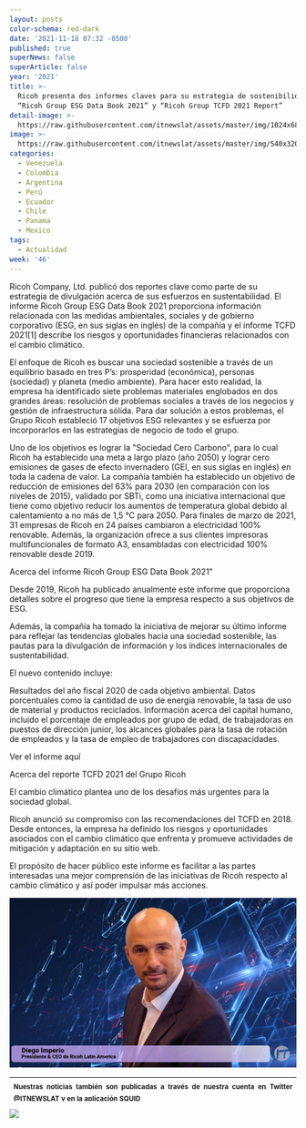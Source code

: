 ```yaml
---
layout: posts
color-schema: red-dark
date: '2021-11-18 07:32 -0500'
published: true
superNews: false
superArticle: false
year: '2021'
title: >-
  Ricoh presenta dos informes claves para su estrategia de sostenibilidad:
  “Ricoh Group ESG Data Book 2021” y “Ricoh Group TCFD 2021 Report”
detail-image: >-
  https://raw.githubusercontent.com/itnewslat/assets/master/img/1024x680/Diego-Imperio-g.jpg
image: >-
  https://raw.githubusercontent.com/itnewslat/assets/master/img/540x320/Diego-Imperio-p.jpg
categories:
  - Venezuela
  - Colombia
  - Argentina
  - Perú
  - Ecuador
  - Chile
  - Panama
  - Mexico
tags:
  - Actualidad
week: '46'
---
```

Ricoh Company, Ltd. publicó dos reportes clave como parte de su estrategia de divulgación acerca de sus esfuerzos en sustentabilidad. El informe Ricoh Group ESG Data Book 2021 proporciona información relacionada con las medidas ambientales, sociales y de gobierno corporativo (ESG, en sus siglas en inglés) de la compañía y el informe TCFD 2021[1] describe los riesgos y oportunidades financieras relacionados con el cambio climático.
 
El enfoque de Ricoh es buscar una sociedad sostenible a través de un equilibrio basado en tres P’s: prosperidad (económica), personas (sociedad) y planeta (medio ambiente). Para hacer esto realidad, la empresa ha identificado siete problemas materiales englobados en dos grandes áreas: resolución de problemas sociales a través de los negocios y gestión de infraestructura sólida. Para dar solución a estos problemas, el Grupo Ricoh estableció 17 objetivos ESG relevantes y se esfuerza por incorporarlos en las estrategias de negocio de todo el grupo.
 
Uno de los objetivos es lograr la "Sociedad Cero Carbono", para lo cual Ricoh ha establecido una meta a largo plazo (año 2050) y lograr cero emisiones de gases de efecto invernadero (GEI, en sus siglas en inglés) en toda la cadena de valor. La compañía también ha establecido un objetivo de reducción de emisiones del 63% para 2030 (en comparación con los niveles de 2015), validado por SBTi, como una iniciativa internacional que tiene como objetivo reducir los aumentos de temperatura global debido al calentamiento a no más de 1,5 °C para 2050. Para finales de marzo de 2021, 31 empresas de Ricoh en 24 países cambiaron a electricidad 100% renovable. Además, la organización ofrece a sus clientes impresoras multifuncionales de formato A3, ensambladas con electricidad 100% renovable desde 2019.
 
Acerca del informe Ricoh Group ESG Data Book 2021”
 
Desde 2019, Ricoh ha publicado anualmente este informe que proporciona detalles sobre el progreso que tiene la empresa respecto a sus objetivos de ESG.
 
Además, la compañía ha tomado la iniciativa de mejorar su último informe para reflejar las tendencias globales hacia una sociedad sostenible, las pautas para la divulgación de información y los índices internacionales de sustentabilidad.
 
El nuevo contenido incluye:
 
Resultados del año fiscal 2020 de cada objetivo ambiental.
Datos porcentuales como la cantidad de uso de energía renovable, la tasa de uso de material y productos reciclados.
Información acerca del capital humano, incluido el porcentaje de empleados por grupo de edad, de trabajadoras en puestos de dirección junior, los alcances globales para la tasa de rotación de empleados y la tasa de empleo de trabajadores con discapacidades.
 
Ver el informe aquí
 
Acerca del reporte TCFD 2021 del Grupo Ricoh
 
El cambio climático plantea uno de los desafíos más urgentes para la sociedad global.
 
Ricoh anunció su compromiso con las recomendaciones del TCFD en 2018. Desde entonces, la empresa ha definido los riesgos y oportunidades asociados con el cambio climático que enfrenta y promueve actividades de mitigación y adaptación en su sitio web.
 
El propósito de hacer público este informe es facilitar a las partes interesadas una mejor comprensión de las iniciativas de Ricoh respecto al cambio climático y así poder impulsar más acciones.

![](https://raw.githubusercontent.com/itnewslat/assets/master/img/540x320/Diego-Imperio-p.jpg)

<table style="height: 42px;" width="569">
<tbody>
<tr>
<td style="text-align: justify;"><sub><strong>Nuestras noticias también son publicadas a través de nuestra cuenta en Twitter <a href="https://twitter.com/itnewslat?lang=es">@ITNEWSLAT</a> y en la aplicación <a href="https://squidapp.co/en/">SQUID</a></strong></sub></td>
</tr>
</tbody>
</table>

<img src="https://tracker.metricool.com/c3po.jpg?hash=56f88a41e39ab42c063cc51676587a04"/>